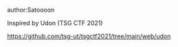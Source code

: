 author:Satoooon

Inspired by Udon (TSG CTF 2021)

https://github.com/tsg-ut/tsgctf2021/tree/main/web/udon
